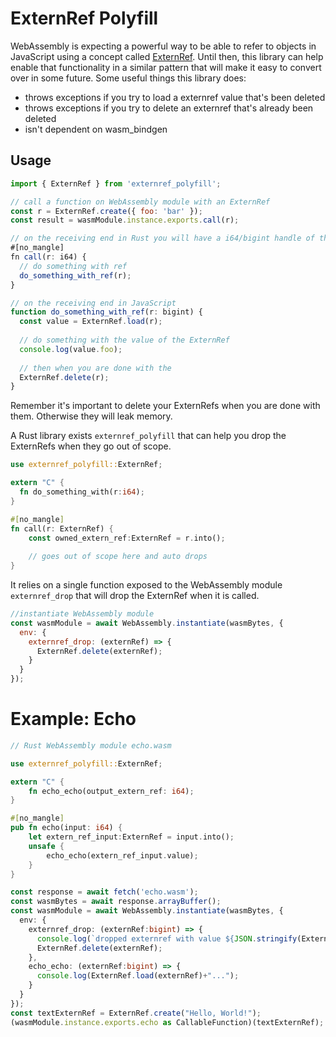 # ExternRef Polyfill
 
WebAssembly is expecting a powerful way to be able to refer to objects in JavaScript using a concept called [ExternRef](https://github.com/WebAssembly/reference-types/blob/master/proposals/reference-types/Overview.md).  Until then, this library can help enable that functionality in a similar pattern that will make it easy to convert over in some future.  Some useful things this library does:

* throws exceptions if you try to load a externref value that's been deleted
* throws exceptions if you try to delete an externref that's already been deleted
* isn't dependent on wasm_bindgen

## Usage

```js
import { ExternRef } from 'externref_polyfill';

// call a function on WebAssembly module with an ExternRef
const r = ExternRef.create({ foo: 'bar' });
const result = wasmModule.instance.exports.call(r);

// on the receiving end in Rust you will have a i64/bigint handle of the externref
#[no_mangle]
fn call(r: i64) {
  // do something with ref
  do_something_with_ref(r);
}

// on the receiving end in JavaScript
function do_something_with_ref(r: bigint) {
  const value = ExternRef.load(r);
  
  // do something with the value of the ExternRef
  console.log(value.foo);
  
  // then when you are done with the 
  ExternRef.delete(r);
}
```

Remember it's important to delete your ExternRefs when you are done with them.  Otherwise they will leak memory.

A Rust library exists `externref_polyfill` that can help you drop the ExternRefs when they go out of scope.

```rust
use externref_polyfill::ExternRef;

extern "C" {
  fn do_something_with(r:i64);
}

#[no_mangle]
fn call(r: ExternRef) {
    const owned_extern_ref:ExternRef = r.into();
    
    // goes out of scope here and auto drops
}
```

It relies on a single function exposed to the WebAssembly module `externref_drop` that will drop the ExternRef when it is called.

```javascript
//instantiate WebAssembly module
const wasmModule = await WebAssembly.instantiate(wasmBytes, {
  env: {
    externref_drop: (externRef) => {
      ExternRef.delete(externRef);
    }
  }
});
```

# Example: Echo

```rust
// Rust WebAssembly module echo.wasm

use externref_polyfill::ExternRef;

extern "C" {
    fn echo_echo(output_extern_ref: i64);
}

#[no_mangle]
pub fn echo(input: i64) {
    let extern_ref_input:ExternRef = input.into();
    unsafe {
        echo_echo(extern_ref_input.value);
    }
}
```

```typescript
const response = await fetch('echo.wasm');
const wasmBytes = await response.arrayBuffer();
const wasmModule = await WebAssembly.instantiate(wasmBytes, {
  env: {
    externref_drop: (externRef:bigint) => {
      console.log(`dropped externref with value ${JSON.stringify(ExternRef.load(externRef))}`);
      ExternRef.delete(externRef);
    },
    echo_echo: (externRef:bigint) => {
      console.log(ExternRef.load(externRef)+"...");
    }
  }
});
const textExternRef = ExternRef.create("Hello, World!");
(wasmModule.instance.exports.echo as CallableFunction)(textExternRef);
```
